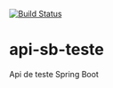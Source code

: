 [![Build Status](https://www.travis-ci.org/zed-rafael/api.svg?branch=master)](https://www.travis-ci.org/zed-rafael/api)
# api-sb-teste
Api de teste Spring Boot
